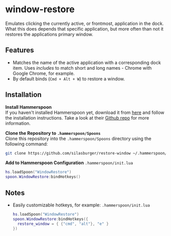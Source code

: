 # window-restore
Emulates clicking the currently active, or frontmost, application in the dock. What this does depends that specific application, but more often than not it restores the applications primary window.

## Features
- Matches the name of the active application with a corresponding dock item. Uses _includes_ to match short and long names - Chrome with Google Chrome, for example.
- By default binds (`Cmd + Alt + W`) to restore a window.  

## Installation

**Install Hammerspoon**  
 If you haven't installed Hammerspoon yet, download it from [here](https://www.hammerspoon.org/) and follow the installation instructions.
 Take a look at their [Github repo](https://github.com/Hammerspoon/hammerspoon) for more information.

**Clone the Repository to `.hammerspoon/Spoons`**  
 Clone this repository into the `.hammerspoon/Spoons` directory using the following command:

```bash
git clone https://github.com/silasburger/restore-window ~/.hammerspoon/Spoons/WindowRestore.spoon
```

**Add to Hammerspoon Configuration**
`.hammerspoon/init.lua`
```lua
hs.loadSpoon("WindowRestore")
spoon.WindowRestore:bindHotkeys()
```

## Notes
- Easily customizable hotkeys, for example:
`.hammerspoon/init.lua`
  ```lua
  hs.loadSpoon("WindowRestore")
  spoon.WindowRestore:bindHotkeys({
    restore_window = { {"cmd", "alt"}, "e" } 
  })
  ```